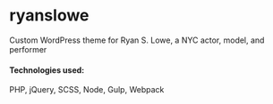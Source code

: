 # ryanslowe
Custom WordPress theme for Ryan S. Lowe, a NYC actor, model, and performer

#### Technologies used:
PHP, jQuery, SCSS, Node, Gulp, Webpack
